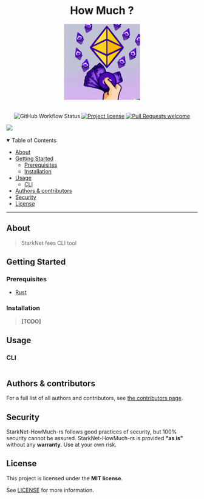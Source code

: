 <div align="center">
  <h1>How Much ?</h1>
  <img src="docs/images/logo.png" height="200">
  <br />
</div>

<div align="center">
<br />

![GitHub Workflow Status](https://img.shields.io/github/workflow/status/abdelhamidbakhta/starknet-howmuch-rs/test?style=flat-square&logo=github)
[![Project license](https://img.shields.io/github/license/abdelhamidbakhta/starknet-howmuch-rs.svg?style=flat-square)](LICENSE)
[![Pull Requests welcome](https://img.shields.io/badge/PRs-welcome-ff69b4.svg?style=flat-square)](https://github.com/abdelhamidbakhta/starknet-howmuch-rs/issues?q=is%3Aissue+is%3Aopen+label%3A%22help+wanted%22)

</div>

![](docs/images/StarkNet-HowMuch-rs.gif)

<details open="open">
<summary>Table of Contents</summary>

- [About](#about)
- [Getting Started](#getting-started)
  - [Prerequisites](#prerequisites)
  - [Installation](#installation)
- [Usage](#usage)
  - [CLI](#cli)
- [Authors \& contributors](#authors--contributors)
- [Security](#security)
- [License](#license)

</details>

---

## About

> StarkNet fees CLI tool

## Getting Started

### Prerequisites

- [Rust](https://www.rust-lang.org/tools/install)

### Installation

> **[TODO]**

## Usage

### CLI

```bash

```

## Authors & contributors

For a full list of all authors and contributors, see [the contributors page](https://github.com/abdelhamidbakhta/starknet-howmuch-rs/contributors).

## Security

StarkNet-HowMuch-rs follows good practices of security, but 100% security cannot be assured.
StarkNet-HowMuch-rs is provided **"as is"** without any **warranty**. Use at your own risk.


## License

This project is licensed under the **MIT license**.

See [LICENSE](LICENSE) for more information.
